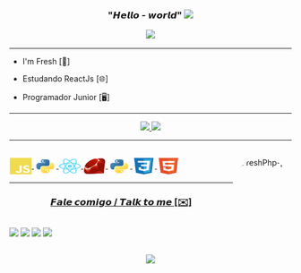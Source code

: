 <div align ="center">

###  "𝙃𝙚𝙡𝙡𝙤 - 𝙬𝙤𝙧𝙡𝙙"   <img src = "https://github.com/TheDudeThatCode/TheDudeThatCode/blob/master/Assets/Earth.gif" width = "29px">

</div>







<p align ="center">

<Img src = "https://camo.githubusercontent.com/71b837571c48af3aa60a73dbc9d5936aa359d78efbfa8a6743cbbbc16b80ef4d/68747470733a2f2f63646e2e646973636f72646170702e636f6d2f6174746163686d656e74732f3830353930323039333930363630383138362f3830353931333937323533353539303932322f74656e6f722e676966" />

</p>


---

- I'm Fresh [💎]

- Estudando ReactJs [🌐]

- Programador Junior [🖥️]




---



<div align = "center">
  <a href="https://github.com/Fresh333">
  <img height = "180em" src = "https://github-readme-stats.vercel.app/api?username=FreshPhp&show_icons=true&theme=dark&include_all_commits=true&count_private=true" />
  <img height = "180em" src = "https://github-readme-stats.vercel.app/api/top-langs/?username=FreshPhp&layout=compact&langs_count=7&theme=dark" />
</div>

---

<div style="display: inline_block"><br>
  <img align="center" alt="FreshPhp-Js" height="30" width="40" src="https://raw.githubusercontent.com/devicons/devicon/master/icons/javascript/javascript-plain.svg">
  <img align ="center" alt="FreshPhp-Python" height ="30" width ="40" src="https://raw.githubusercontent.com/devicons/devicon/master/icons/python/python-original.svg">
  <img align="center" alt="FreshPhp-React" height="30" width="40" src="https://raw.githubusercontent.com/devicons/devicon/master/icons/react/react-original.svg">
  <img align="center" alt="FreshPhp-HTML" height="30" width="40" src="https://raw.githubusercontent.com/devicons/devicon/master/icons/ruby/ruby-original.svg">
  <img align="center" alt="FreshPhp-CSS" height="30" width="40" src="https://raw.githubusercontent.com/devicons/devicon/master/icons/python/python-original.svg">
  <img align="center" alt="FreshPhp-Python" height="30" width="40" src="https://raw.githubusercontent.com/devicons/devicon/master/icons/css3/css3-original.svg">
  <img align="center" alt="FreshPhp-Csharp" height="30" width="40" src="https://raw.githubusercontent.com/devicons/devicon/master/icons/html5/html5-original.svg">
 <img align="right" alt="FreshPhp-pic" height="150" style="border-radius:70px;" src="https://avatars.githubusercontent.com/u/93295405?v=4">
</div>


---



<div align = "center">


### 𝙁𝙖𝙡𝙚 𝙘𝙤𝙢𝙞𝙜𝙤 / 𝙏𝙖𝙡𝙠 𝙩𝙤 𝙢𝙚 [✉️]

</div>

##

<div>

<a href="https://api.whatsapp.com/send?phone=5515988171796" target="_blank"><img src="https://img.shields.io/badge/WhatsApp-25D366?style=for-the-badge&logo=whatsapp&logoColor=white" target="_blank"></a> 
<a href = "mailto: caioneresf@gmail.com"><img src="https://img.shields.io/badge/-Gmail-%23333?style=for-the-badge&logo=gmail&logoColor=red" target="_blank"></a>
<a href="https://twitter.com/Fresh_duGrau?t=wZkWKZF4cnqb-etRJjAGFQ&s=09" target="_blank"><img src="https://img.shields.io/badge/Twitter-blue?style=for-the-badge&logo=twitter&logoColor=cyan"></a>
<a href= "https://github.com/FreshPhp"   target="_blank"><img src="https://img.shields.io/badge/GitHub-100000?style=for-the-badge&logo=github&logoColor=white"></a>

</div>



##
  
  

  
  
  
  

<p align ="center">

<Img src = "https://camo.githubusercontent.com/71b837571c48af3aa60a73dbc9d5936aa359d78efbfa8a6743cbbbc16b80ef4d/68747470733a2f2f63646e2e646973636f72646170702e636f6d2f6174746163686d656e74732f3830353930323039333930363630383138362f3830353931333937323533353539303932322f74656e6f722e676966" />

</p>


